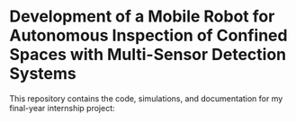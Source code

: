 # Development of a Mobile Robot for Autonomous Inspection of Confined Spaces with Multi-Sensor Detection Systems
This repository contains the code, simulations, and documentation for my final-year internship project:
